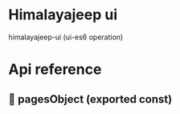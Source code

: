 # Himalayajeep ui

himalayajeep-ui (ui-es6 operation)



# Api reference

## 📄 pagesObject (exported const)

